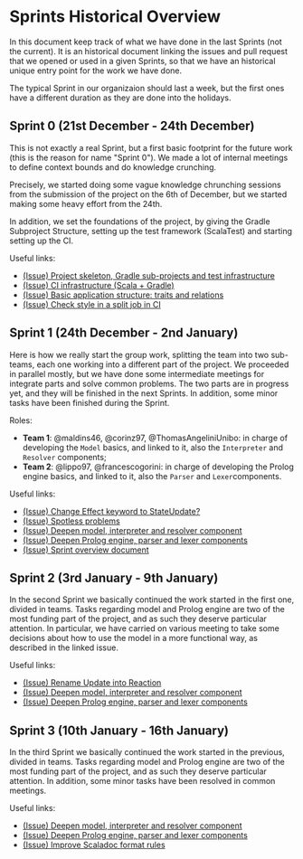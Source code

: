 # Sprints Historical Overview

In this document keep track of what we have done in the last Sprints (not the current). It is an historical document linking the issues and pull request that we opened or used in a given Sprints, so that we have an historical unique entry point for the work we have done.

The typical Sprint in our organizaion should last a week, but the first ones have a different duration as they are done into the holidays.

## Sprint 0 (21st December - 24th December)

This is not exactly a real Sprint, but a first basic footprint for the future work (this is the reason for name "Sprint 0"). We made a lot of internal meetings to define context bounds and do knowledge crunching. 

Precisely, we started doing some vague knowledge chrunching sessions from the submission of the project on the 6th of December, but we started making some heavy effort from the 24th. 

In addition, we set the foundations of the project, by giving the Gradle Subproject Structure, setting up the test framework (ScalaTest) and starting setting up the CI.

Useful links:
- [(Issue) Project skeleton, Gradle sub-projects and test infrastructure](https://github.com/scalaquest/PPS-19-ScalaQuest/issues/1)
- [(Issue) CI infrastructure (Scala + Gradle)](https://github.com/scalaquest/PPS-19-ScalaQuest/issues/3)
- [(Issue) Basic application structure: traits and relations](https://github.com/scalaquest/PPS-19-ScalaQuest/issues/5)
- [(Issue) Check style in a split job in CI](https://github.com/scalaquest/PPS-19-ScalaQuest/issues/11)

## Sprint 1 (24th December - 2nd January)

Here is how we really start the group work, splitting the team into two sub-teams, each one working into a different part of the project. 
We proceeded in parallel mostly, but we have done some intermediate meetings for integrate parts and solve common problems. The two parts are in progress yet, and they will be finished in the next Sprints.
In addition, some minor tasks have been finished during the Sprint.

Roles:
- **Team 1**: @maldins46, @corinz97, @ThomasAngeliniUnibo: in charge of developing the `Model` basics, and linked to it, also the `Interpreter` and `Resolver` components;
- **Team 2**:  @lippo97, @francescogorini: in charge of developing the Prolog engine basics, and linked to it, also the `Parser` and `Lexer`components.

Useful links:
- [(Issue) Change Effect keyword to StateUpdate?](https://github.com/scalaquest/PPS-19-ScalaQuest/issues/8)
- [(Issue) Spotless problems](https://github.com/scalaquest/PPS-19-ScalaQuest/issues/13)
- [(Issue) Deepen model, interpreter and resolver component](https://github.com/scalaquest/PPS-19-ScalaQuest/issues/7)
- [(Issue) Deepen Prolog engine, parser and lexer components](https://github.com/scalaquest/PPS-19-ScalaQuest/issues/6)
- [(Issue) Sprint overview document](https://github.com/scalaquest/PPS-19-ScalaQuest/issues/19)

## Sprint 2 (3rd January - 9th January)

In the second Sprint we basically continued the work started in the first one, divided in teams. Tasks regarding model and Prolog engine are two of the most funding part of the project, and as such they deserve particular attention.
In particular, we have carried on various meeting to take some decisions about how to use the model in a more functional way, as described in the linked issue.

Useful links:
- [(Issue) Rename Update into Reaction](https://github.com/scalaquest/PPS-19-ScalaQuest/issues/17)
- [(Issue) Deepen model, interpreter and resolver component](https://github.com/scalaquest/PPS-19-ScalaQuest/issues/7)
- [(Issue) Deepen Prolog engine, parser and lexer components](https://github.com/scalaquest/PPS-19-ScalaQuest/issues/6)


## Sprint 3 (10th January - 16th January)

In the third Sprint we basically continued the work started in the previous, divided in teams. Tasks regarding model and Prolog engine are two of the most funding part of the project, and as such they deserve particular attention.
In addition, some minor tasks have been resolved in common meetings.

Useful links:
- [(Issue) Deepen model, interpreter and resolver component](https://github.com/scalaquest/PPS-19-ScalaQuest/issues/7)
- [(Issue) Deepen Prolog engine, parser and lexer components](https://github.com/scalaquest/PPS-19-ScalaQuest/issues/6)
- [(Issue) Improve Scaladoc format rules](https://github.com/scalaquest/PPS-19-ScalaQuest/issues/29)
